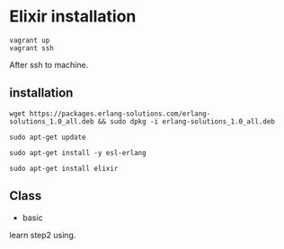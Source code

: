 # Elixir installation

```
vagrant up
vagrant ssh
```
After ssh to machine.

## installation
```
wget https://packages.erlang-solutions.com/erlang-solutions_1.0_all.deb && sudo dpkg -i erlang-solutions_1.0_all.deb

sudo apt-get update

sudo apt-get install -y esl-erlang

sudo apt-get install elixir
```

## Class
- basic 

learn step2 using.